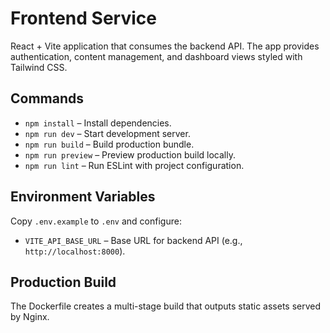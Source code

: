 # Frontend Service

React + Vite application that consumes the backend API. The app provides authentication, content management, and dashboard views styled with Tailwind CSS.

## Commands
- `npm install` – Install dependencies.
- `npm run dev` – Start development server.
- `npm run build` – Build production bundle.
- `npm run preview` – Preview production build locally.
- `npm run lint` – Run ESLint with project configuration.

## Environment Variables
Copy `.env.example` to `.env` and configure:
- `VITE_API_BASE_URL` – Base URL for backend API (e.g., `http://localhost:8000`).

## Production Build
The Dockerfile creates a multi-stage build that outputs static assets served by Nginx.
